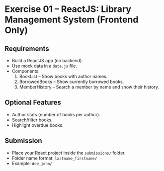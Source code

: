 # Exercise 01 – ReactJS: Library Management System (Frontend Only)


## Requirements
- Build a ReactJS app (no backend).
- Use mock data in a `data.js` file.
- Components:
  1. BookList – Show books with author names.
  2. BorrowedBooks – Show currently borrowed books.
  3. MemberHistory – Search a member by name and show their history.


## Optional Features
- Author stats (number of books per author).
- Search/filter books.
- Highlight overdue books.


## Submission
- Place your React project inside the `submissions/` folder.
- Folder name format: `lastname_firstname/`
- Example: `doe_john/`
